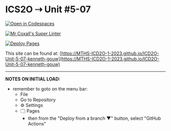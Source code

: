 # ICS2O ⇢ Unit #5-07

[![Open in Codespaces](https://classroom.github.com/assets/launch-codespace-7f7980b617ed060a017424585567c406b6ee15c891e84e1186181d67ecf80aa0.svg)](https://classroom.github.com/open-in-codespaces?assignment_repo_id=15013560)

[![Mr Coxall's Super Linter](https://github.com/MTHS-ICD2O-1-2023/ICD2O-Unit-5-07-kenneth-gouw/workflows/Mr%20Coxall's%20Super%20Linter/badge.svg)](https://github.com/MTHS-ICD2O-1-2023/ICD2O-Unit-5-07-kenneth-gouw/actions)

[![Deploy Pages](https://github.com/MTHS-ICD2O-1-2023/ICD2O-Unit-5-07-kenneth-gouw/workflows/Deploy%20Pages/badge.svg)](https://github.com/MTHS-ICD2O-1-2023/ICD2O-Unit-5-07-kenneth-gouw/actions)

This site can be found at: [https://MTHS-ICD2O-1-2023.github.io/ICD2O-Unit-5-07-kenneth-gouw](https://MTHS-ICD2O-1-2023.github.io/ICD2O-Unit-5-07-kenneth-gouw)

---

**NOTES ON INITIAL LOAD:**
- remember to goto on the menu bar:
  - File
  - Go to Repository
  - ⚙ Settings
  - 🗔 Pages
    - then from the "Deploy from a branch ▼" button, select "GitHub Actions"
